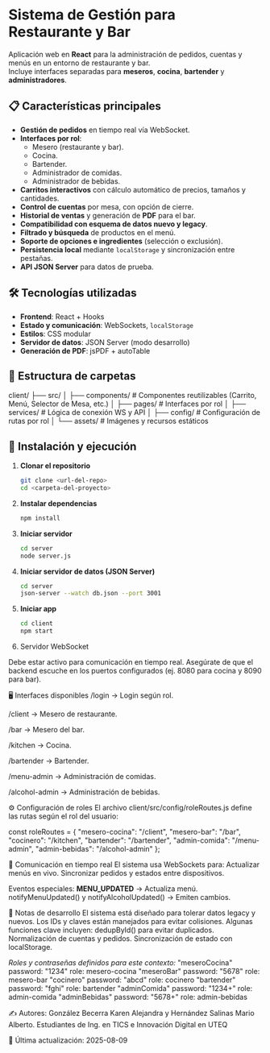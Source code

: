 # Sistema de Gestión para Restaurante y Bar

Aplicación web en **React** para la administración de pedidos, cuentas y menús en un entorno de restaurante y bar.  
Incluye interfaces separadas para **meseros**, **cocina**, **bartender** y **administradores**.

## 📋 Características principales

- **Gestión de pedidos** en tiempo real vía WebSocket.
- **Interfaces por rol**:
  - Mesero (restaurante y bar).
  - Cocina.
  - Bartender.
  - Administrador de comidas.
  - Administrador de bebidas.
- **Carritos interactivos** con cálculo automático de precios, tamaños y cantidades.
- **Control de cuentas** por mesa, con opción de cierre.
- **Historial de ventas** y generación de **PDF** para el bar.
- **Compatibilidad con esquema de datos nuevo y legacy**.
- **Filtrado y búsqueda** de productos en el menú.
- **Soporte de opciones e ingredientes** (selección o exclusión).
- **Persistencia local** mediante `localStorage` y sincronización entre pestañas.
- **API JSON Server** para datos de prueba.

## 🛠️ Tecnologías utilizadas

- **Frontend**: React + Hooks
- **Estado y comunicación**: WebSockets, `localStorage`
- **Estilos**: CSS modular
- **Servidor de datos**: JSON Server (modo desarrollo)
- **Generación de PDF**: jsPDF + autoTable

## 📂 Estructura de carpetas

client/
├── src/
│ ├── components/ # Componentes reutilizables (Carrito, Menú, Selector de Mesa, etc.)
│ ├── pages/ # Interfaces por rol
│ ├── services/ # Lógica de conexión WS y API
│ ├── config/ # Configuración de rutas por rol
│ └── assets/ # Imágenes y recursos estáticos


## 🚀 Instalación y ejecución

1. **Clonar el repositorio**
   ```bash
   git clone <url-del-repo>
   cd <carpeta-del-proyecto>

2. **Instalar dependencias**
    ```bash
    npm install

3. **Iniciar servidor**
    ```bash
    cd server
    node server.js

4. **Iniciar servidor de datos (JSON Server)**
    ```bash
    cd server
    json-server --watch db.json --port 3001

5. **Iniciar app**
    ```bash
    cd client
    npm start

6. Servidor WebSocket

Debe estar activo para comunicación en tiempo real.
Asegúrate de que el backend escuche en los puertos configurados (ej. 8080 para cocina y 8090 para bar).

🖥️ Interfaces disponibles
/login → Login según rol.

/client → Mesero de restaurante.

/bar → Mesero del bar.

/kitchen → Cocina.

/bartender → Bartender.

/menu-admin → Administración de comidas.

/alcohol-admin → Administración de bebidas.

⚙️ Configuración de roles
El archivo client/src/config/roleRoutes.js define las rutas según el rol del usuario:

const roleRoutes = {
  "mesero-cocina": "/client",
  "mesero-bar": "/bar",
  "cocinero": "/kitchen",
  "bartender": "/bartender",
  "admin-comida": "/menu-admin",
  "admin-bebidas": "/alcohol-admin"
};

📡 Comunicación en tiempo real
El sistema usa WebSockets para:
Actualizar menús en vivo.
Sincronizar pedidos y estados entre dispositivos.

Eventos especiales:
__MENU_UPDATED__ → Actualiza menú.
notifyMenuUpdated() y notifyAlcoholUpdated() → Emiten cambios.

📑 Notas de desarrollo
El sistema está diseñado para tolerar datos legacy y nuevos.
Los IDs y claves están manejados para evitar colisiones.
Algunas funciones clave incluyen:
dedupById() para evitar duplicados.
Normalización de cuentas y pedidos.
Sincronización de estado con localStorage.

*Roles y contraseñas definidos para este contexto:*
"meseroCocina" password: "1234" role: mesero-cocina
"meseroBar" password: "5678" role: mesero-bar
"cocinero" password: "abcd" role: cocinero
"bartender" password: "fghi" role: bartender
"adminComida" password: "1234+" role: admin-comida
"adminBebidas" password: "5678+" role: admin-bebidas

✍️ Autores: González Becerra Karen Alejandra y Hernández Salinas Mario Alberto. Estudiantes de Ing. en TICS e Innovación Digital en UTEQ

📅 Última actualización: 2025-08-09